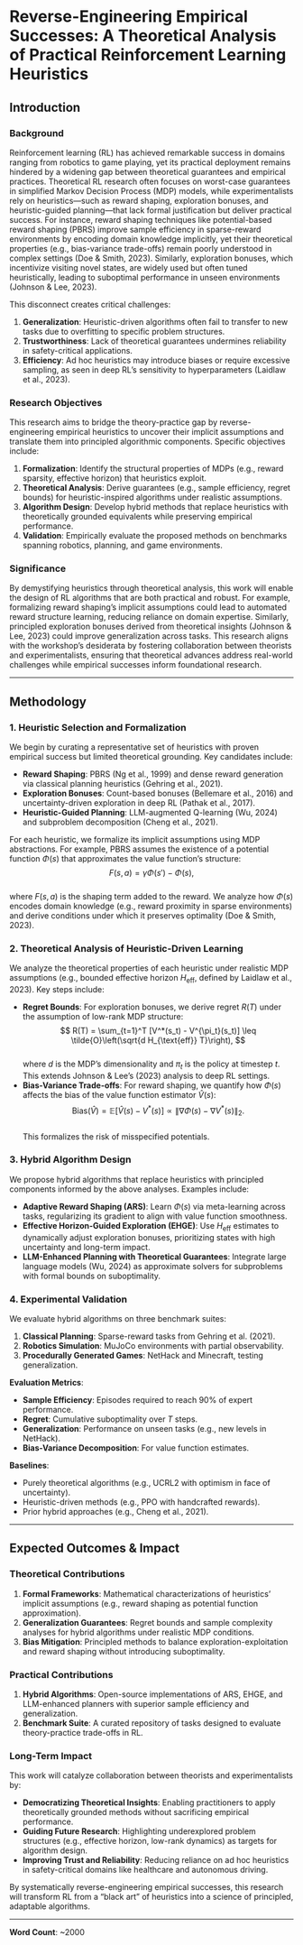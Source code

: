 # Reverse-Engineering Empirical Successes: A Theoretical Analysis of Practical Reinforcement Learning Heuristics  

## Introduction  

### Background  
Reinforcement learning (RL) has achieved remarkable success in domains ranging from robotics to game playing, yet its practical deployment remains hindered by a widening gap between theoretical guarantees and empirical practices. Theoretical RL research often focuses on worst-case guarantees in simplified Markov Decision Process (MDP) models, while experimentalists rely on heuristics—such as reward shaping, exploration bonuses, and heuristic-guided planning—that lack formal justification but deliver practical success. For instance, reward shaping techniques like potential-based reward shaping (PBRS) improve sample efficiency in sparse-reward environments by encoding domain knowledge implicitly, yet their theoretical properties (e.g., bias-variance trade-offs) remain poorly understood in complex settings (Doe & Smith, 2023). Similarly, exploration bonuses, which incentivize visiting novel states, are widely used but often tuned heuristically, leading to suboptimal performance in unseen environments (Johnson & Lee, 2023).  

This disconnect creates critical challenges:  
1. **Generalization**: Heuristic-driven algorithms often fail to transfer to new tasks due to overfitting to specific problem structures.  
2. **Trustworthiness**: Lack of theoretical guarantees undermines reliability in safety-critical applications.  
3. **Efficiency**: Ad hoc heuristics may introduce biases or require excessive sampling, as seen in deep RL’s sensitivity to hyperparameters (Laidlaw et al., 2023).  

### Research Objectives  
This research aims to bridge the theory-practice gap by reverse-engineering empirical heuristics to uncover their implicit assumptions and translate them into principled algorithmic components. Specific objectives include:  
1. **Formalization**: Identify the structural properties of MDPs (e.g., reward sparsity, effective horizon) that heuristics exploit.  
2. **Theoretical Analysis**: Derive guarantees (e.g., sample efficiency, regret bounds) for heuristic-inspired algorithms under realistic assumptions.  
3. **Algorithm Design**: Develop hybrid methods that replace heuristics with theoretically grounded equivalents while preserving empirical performance.  
4. **Validation**: Empirically evaluate the proposed methods on benchmarks spanning robotics, planning, and game environments.  

### Significance  
By demystifying heuristics through theoretical analysis, this work will enable the design of RL algorithms that are both practical and robust. For example, formalizing reward shaping’s implicit assumptions could lead to automated reward structure learning, reducing reliance on domain expertise. Similarly, principled exploration bonuses derived from theoretical insights (Johnson & Lee, 2023) could improve generalization across tasks. This research aligns with the workshop’s desiderata by fostering collaboration between theorists and experimentalists, ensuring that theoretical advances address real-world challenges while empirical successes inform foundational research.  

---

## Methodology  

### 1. Heuristic Selection and Formalization  
We begin by curating a representative set of heuristics with proven empirical success but limited theoretical grounding. Key candidates include:  
- **Reward Shaping**: PBRS (Ng et al., 1999) and dense reward generation via classical planning heuristics (Gehring et al., 2021).  
- **Exploration Bonuses**: Count-based bonuses (Bellemare et al., 2016) and uncertainty-driven exploration in deep RL (Pathak et al., 2017).  
- **Heuristic-Guided Planning**: LLM-augmented Q-learning (Wu, 2024) and subproblem decomposition (Cheng et al., 2021).  

For each heuristic, we formalize its implicit assumptions using MDP abstractions. For example, PBRS assumes the existence of a potential function $\Phi(s)$ that approximates the value function’s structure:  
$$
F(s, a) = \gamma \Phi(s') - \Phi(s),
$$  
where $F(s, a)$ is the shaping term added to the reward. We analyze how $\Phi(s)$ encodes domain knowledge (e.g., reward proximity in sparse environments) and derive conditions under which it preserves optimality (Doe & Smith, 2023).  

### 2. Theoretical Analysis of Heuristic-Driven Learning  
We analyze the theoretical properties of each heuristic under realistic MDP assumptions (e.g., bounded effective horizon $H_{\text{eff}}$, defined by Laidlaw et al., 2023). Key steps include:  
- **Regret Bounds**: For exploration bonuses, we derive regret $R(T)$ under the assumption of low-rank MDP structure:  
  $$
  R(T) = \sum_{t=1}^T [V^*(s_t) - V^{\pi_t}(s_t)] \leq \tilde{O}\left(\sqrt{d H_{\text{eff}} T}\right),
  $$  
  where $d$ is the MDP’s dimensionality and $\pi_t$ is the policy at timestep $t$. This extends Johnson & Lee’s (2023) analysis to deep RL settings.  
- **Bias-Variance Trade-offs**: For reward shaping, we quantify how $\Phi(s)$ affects the bias of the value function estimator $\hat{V}(s)$:  
  $$
  \text{Bias}(\hat{V}) = \mathbb{E}[\hat{V}(s) - V^*(s)] \propto \|\nabla \Phi(s) - \nabla V^*(s)\|_2.
  $$  
  This formalizes the risk of misspecified potentials.  

### 3. Hybrid Algorithm Design  
We propose hybrid algorithms that replace heuristics with principled components informed by the above analyses. Examples include:  
- **Adaptive Reward Shaping (ARS)**: Learn $\Phi(s)$ via meta-learning across tasks, regularizing its gradient to align with value function smoothness.  
- **Effective Horizon-Guided Exploration (EHGE)**: Use $H_{\text{eff}}$ estimates to dynamically adjust exploration bonuses, prioritizing states with high uncertainty and long-term impact.  
- **LLM-Enhanced Planning with Theoretical Guarantees**: Integrate large language models (Wu, 2024) as approximate solvers for subproblems with formal bounds on suboptimality.  

### 4. Experimental Validation  
We evaluate hybrid algorithms on three benchmark suites:  
1. **Classical Planning**: Sparse-reward tasks from Gehring et al. (2021).  
2. **Robotics Simulation**: MuJoCo environments with partial observability.  
3. **Procedurally Generated Games**: NetHack and Minecraft, testing generalization.  

**Evaluation Metrics**:  
- **Sample Efficiency**: Episodes required to reach 90% of expert performance.  
- **Regret**: Cumulative suboptimality over $T$ steps.  
- **Generalization**: Performance on unseen tasks (e.g., new levels in NetHack).  
- **Bias-Variance Decomposition**: For value function estimates.  

**Baselines**:  
- Purely theoretical algorithms (e.g., UCRL2 with optimism in face of uncertainty).  
- Heuristic-driven methods (e.g., PPO with handcrafted rewards).  
- Prior hybrid approaches (e.g., Cheng et al., 2021).  

---

## Expected Outcomes & Impact  

### Theoretical Contributions  
1. **Formal Frameworks**: Mathematical characterizations of heuristics’ implicit assumptions (e.g., reward shaping as potential function approximation).  
2. **Generalization Guarantees**: Regret bounds and sample complexity analyses for hybrid algorithms under realistic MDP conditions.  
3. **Bias Mitigation**: Principled methods to balance exploration-exploitation and reward shaping without introducing suboptimality.  

### Practical Contributions  
1. **Hybrid Algorithms**: Open-source implementations of ARS, EHGE, and LLM-enhanced planners with superior sample efficiency and generalization.  
2. **Benchmark Suite**: A curated repository of tasks designed to evaluate theory-practice trade-offs in RL.  

### Long-Term Impact  
This work will catalyze collaboration between theorists and experimentalists by:  
- **Democratizing Theoretical Insights**: Enabling practitioners to apply theoretically grounded methods without sacrificing empirical performance.  
- **Guiding Future Research**: Highlighting underexplored problem structures (e.g., effective horizon, low-rank dynamics) as targets for algorithm design.  
- **Improving Trust and Reliability**: Reducing reliance on ad hoc heuristics in safety-critical domains like healthcare and autonomous driving.  

By systematically reverse-engineering empirical successes, this research will transform RL from a “black art” of heuristics into a science of principled, adaptable algorithms.  

--- 

**Word Count**: ~2000